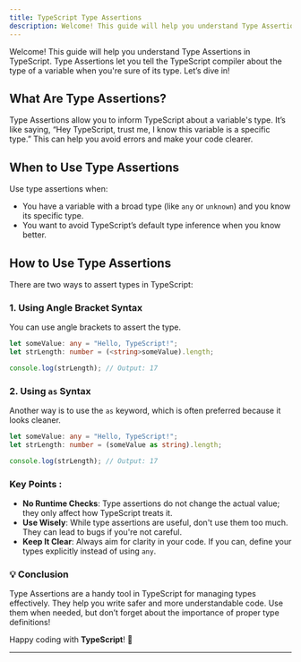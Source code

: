 ```yaml
---
title: TypeScript Type Assertions 
description: Welcome! This guide will help you understand Type Assertions in TypeScript. Type Assertions let you tell the TypeScript compiler about the type of a variable when you're sure of its type. Let’s dive in!
---
```


 

Welcome! This guide will help you understand Type Assertions in TypeScript. Type Assertions let you tell the TypeScript compiler about the type of a variable when you're sure of its type. Let’s dive in!

## What Are Type Assertions?

Type Assertions allow you to inform TypeScript about a variable's type. It’s like saying, “Hey TypeScript, trust me, I know this variable is a specific type.” This can help you avoid errors and make your code clearer.

## When to Use Type Assertions

Use type assertions when:

- You have a variable with a broad type (like `any` or `unknown`) and you know its specific type.
- You want to avoid TypeScript’s default type inference when you know better.

## How to Use Type Assertions

There are two ways to assert types in TypeScript:

### 1. Using Angle Bracket Syntax

You can use angle brackets to assert the type.

```typescript
let someValue: any = "Hello, TypeScript!";
let strLength: number = (<string>someValue).length;

console.log(strLength); // Output: 17
```

### 2. Using `as` Syntax

Another way is to use the `as` keyword, which is often preferred because it looks cleaner.

```typescript
let someValue: any = "Hello, TypeScript!";
let strLength: number = (someValue as string).length;

console.log(strLength); // Output: 17
```

### Key Points :

- **No Runtime Checks**: Type assertions do not change the actual value; they only affect how TypeScript treats it.
- **Use Wisely**: While type assertions are useful, don't use them too much. They can lead to bugs if you're not careful.
- **Keep It Clear**: Always aim for clarity in your code. If you can, define your types explicitly instead of using `any`.

### 💡 **Conclusion**

Type Assertions are a handy tool in TypeScript for managing types effectively. They help you write safer and more understandable code. Use them when needed, but don’t forget about the importance of proper type definitions!


Happy coding with **TypeScript**! 🎉


---
